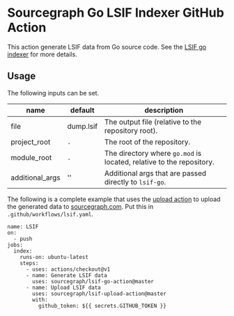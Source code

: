 # Sourcegraph Go LSIF Indexer GitHub Action

This action generate LSIF data from Go source code. See the [LSIF go indexer](https://github.com/sourcegraph/lsif-go) for more details.

## Usage

The following inputs can be set.

| name             | default   | description |
| ---------------- | --------- | ----------- |
| file             | dump.lsif | The output file (relative to the repository root). |
| project_root     | `.`       | The root of the repository. |
| module_root      | `.`       | The directory where `go.mod` is located, relative to the repository. |
| additional_args  | ''        | Additional args that are passed directly to `lsif-go`. |

The following is a complete example that uses the [upload action](https://github.com/sourcegraph/lsif-upload-action) to upload the generated data to [sourcegraph.com](https://sourcegraph.com). Put this in `.github/workflows/lsif.yaml`.

```
name: LSIF
on:
  - push
jobs:
  index:
    runs-on: ubuntu-latest
    steps:
      - uses: actions/checkout@v1
      - name: Generate LSIF data
        uses: sourcegraph/lsif-go-action@master
      - name: Upload LSIF data
        uses: sourcegraph/lsif-upload-action@master
        with:
          github_token: ${{ secrets.GITHUB_TOKEN }}
```
